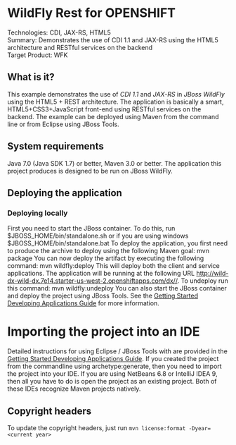 WildFly Rest for OPENSHIFT
==========================
Technologies: CDI, JAX-RS, HTML5  
Summary: Demonstrates the use of CDI 1.1 and JAX-RS using the HTML5 architecture and RESTful services on the backend  
Target Product: WFK  

What is it?
-----------
This example demonstrates the use of *CDI 1.1* and *JAX-RS* in *JBoss WildFly* using the HTML5 + REST architecture.
The application is basically a smart, HTML5+CSS3+JavaScript front-end using RESTful services on the backend.
The example can be deployed using Maven from the command line or from Eclipse using JBoss Tools.

System requirements
-------------------
Java 7.0 (Java SDK 1.7) or better, Maven 3.0 or better.
The application this project produces is designed to be run on JBoss WildFly.


Deploying the application
-------------------------
### Deploying locally
First you need to start the JBoss container. To do this, run
    $JBOSS_HOME/bin/standalone.sh
or if you are using windows
    $JBOSS_HOME/bin/standalone.bat
To deploy the application, you first need to produce the archive to deploy using
the following Maven goal:
    mvn package
You can now deploy the artifact by executing the following command:
    mvn wildfly:deploy
This will deploy both the client and service applications.
The application will be running at the following URL <http://wild-dx-wild-dx.7e14.starter-us-west-2.openshiftapps.com/dx//>.
To undeploy run this command:
    mvn wildfly:undeploy
You can also start the JBoss container and deploy the project using JBoss Tools. See the
<a href="https://github.com/wildfly/quickstart/guide/Introduction/" title="Getting Started Developing Applications Guide">Getting Started Developing Applications Guide</a>
for more information.

Importing the project into an IDE
=================================
Detailed instructions for using Eclipse / JBoss Tools with are provided in the
<a href="https://github.com/wildfly/quickstart/guide/Introduction/" title="Getting Started Developing Applications Guide">Getting Started Developing Applications Guide</a>.
If you created the project from the commandline using archetype:generate, then
you need to import the project into your IDE. If you are using NetBeans 6.8 or
IntelliJ IDEA 9, then all you have to do is open the project as an existing
project. Both of these IDEs recognize Maven projects natively.

Copyright headers
-----------------
To update the copyright headers, just run `mvn license:format -Dyear=<current year>`


